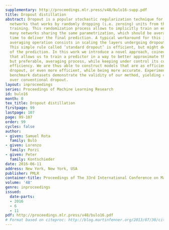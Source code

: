 ```yaml
---
supplementary: http://proceedings.mlr.press/v48/bulo16-supp.pdf
title: Dropout distillation
abstract: Dropout is a popular stochastic regularization technique for deep neural
  networks that works by randomly dropping (i.e. zeroing) units from the network during
  training. This randomization process allows to implicitly train an ensemble of exponentially
  many networks sharing the same parametrization, which should be averaged at test
  time to deliver the final prediction. A typical workaround for this intractable
  averaging operation consists in scaling the layers undergoing dropout randomization.
  This simple rule called ’standard dropout’ is efficient, but might degrade the accuracy
  of the prediction. In this work we introduce a novel approach, coined ’dropout distillation’,
  that allows us to train a predictor in a way to better approximate the intractable,
  but preferable, averaging process, while keeping under control its computational
  efficiency. We are thus able to construct models that are as efficient as standard
  dropout, or even more efficient, while being more accurate. Experiments on standard
  benchmark datasets demonstrate the validity of our method, yielding consistent improvements
  over conventional dropout.
layout: inproceedings
series: Proceedings of Machine Learning Research
id: bulo16
month: 0
tex_title: Dropout distillation
firstpage: 99
lastpage: 107
page: 99-107
order: 99
cycles: false
author:
- given: Samuel Rota
  family: Bulò
- given: Lorenzo
  family: Porzi
- given: Peter
  family: Kontschieder
date: 2016-06-11
address: New York, New York, USA
publisher: PMLR
container-title: Proceedings of The 33rd International Conference on Machine Learning
volume: '48'
genre: inproceedings
issued:
  date-parts:
  - 2016
  - 6
  - 11
pdf: http://proceedings.mlr.press/v48/bulo16.pdf
# Format based on citeproc: http://blog.martinfenner.org/2013/07/30/citeproc-yaml-for-bibliographies/
---
```

